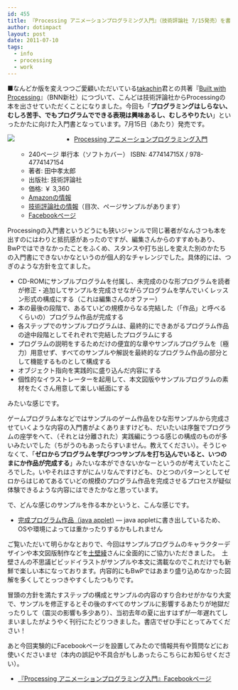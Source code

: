 ```yaml
---
id: 455
title: 『Processing アニメーションプログラミング入門』（技術評論社 7/15発売）を書きました
author: dotimpact
layout: post
date: 2011-07-10
tags:
  - info
  - processing
  - work
---
```

■なんどか版を変えつつご愛顧いただいている[takachin][1]君との共著『[Built with Processing][2]』（BNN新社）につづいて、こんどは技術評論社からProcessingの本を出させていただくことになりました。今回も「**プログラミングはしらない、むしろ苦手、でもプログラムでできる表現は興味あるし、むしろやりたい**」といったかたに向けた入門書となっています。7月15日（あたり）発売です。

<div style="width: 150px; heigth:200px; float:left;">
  <a href="http://www.amazon.co.jp/gp/product/477414715X/ref=as_li_ss_il?ie=UTF8&#038;tag=dotimpact-22&#038;linkCode=as2&#038;camp=247&#038;creative=7399&#038;creativeASIN=477414715X"><img border="0" src="http://ws.assoc-amazon.jp/widgets/q?_encoding=UTF8&#038;Format=_SL160_&#038;ASIN=477414715X&#038;MarketPlace=JP&#038;ID=AsinImage&#038;WS=1&#038;tag=kaisokukagaku-22&#038;ServiceVersion=20070822" /></a><img src="http://www.assoc-amazon.jp/e/ir?t=&#038;l=as2&#038;o=9&#038;a=477414715X" width="1" height="1" border="0" alt="" style="border:none !important; margin:0px !important;" />
</div>

  * [Processing アニメーションプログラミング入門][3]

      * 240ページ 単行本（ソフトカバー） ISBN: 477414715X / 978-4774147154
      * 著者: 田中孝太郎
      * 出版社: 技術評論社
      * 価格: ￥ 3,360
      * [Amazonの情報][4]
      * [技術評論社の情報][5]（目次、ページサンプルがあります）
      * [Facebookページ][6] <br clear="both" />

Processingの入門書というどうにも狭いジャンルで同じ著者がなんさつも本を出すのにはわりと抵抗感があったのですが、編集さんからのすすめもあり、BwPではできなかったことをふくめ、スタンスや打ち出しを変えた別のかたちの入門書にできないかなというのが個人的なチャレンジでした。具体的には、つぎのような方針を立てました。

  * CD-ROMにサンプルプログラムを付属し、未完成のひな形プログラムを読者が修正・追加してサンプルを完成させながらプログラムを学んでいくレッスン形式の構成にする（これは編集さんのオファー）
  * 本の最後の段階で、あるていどの規模からなる完結した（「作品」と呼べるくらいの）プログラム作品が完成する
  * 各ステップでのサンプルプログラムは、最終的にできあがるプログラム作品の途中段階としてそれぞれで完結したプログラムにする
  * プログラムの説明をするためだけの便宜的な章やサンプルプログラムを〔極力）用意せず、すべてのサンプルや解説を最終的なプログラム作品の部分として機能するものとして構成する
  * オブジェクト指向を実践的に盛り込んだ内容にする
  * 個性的なイラストレーターを起用して、本文図版やサンプルプログラムの素材をたくさん用意して楽しい紙面にする

みたいな感じです。

ゲームプログラム本などではサンプルのゲーム作品をひな形サンプルから完成させていくような内容の入門書がよくありますけども、だいたいは序盤でプログラムの座学をへて、（それとは分離された）実践編にうつる感じの構成のものが多いみたいでした（ちがうのもあったらすいません。教えてください）。そうじゃなくて、「**ゼロからプログラムを学びつつサンプルを打ち込んでいると、いつのまにか作品が完成する**」みたいな本ができないかなーというのが考えていたところでした。いやそれはさすがにムリなんですけども、ひとつのパターンとしてゼロからはじめてあるていどの規模のプログラム作品を完成させるプロセスが疑似体験できるような内容にはできたかなと思っています。

で、どんな感じのサンプルを作る本かというと、こんな感じです。

<div style="text-align:center;">
</div>

  * [完成プログラム作品（java applet)][7] &#8212; java appletに書き出しているため、OSや環境によっては重かったりするかもしれません

ご覧いただいて明らかなとおりで、今回はサンプルプログラムのキャラクターデザインや本文図版制作などを[土壁綾][8]さんに全面的にご協力いただきました。　土壁さんの不思議ビビッドイラストがサンプルや本文に満載なのでこれだけでも新鮮で楽しい本になっております。内容的にもBwPではあまり盛り込めなかった図解を多くしてとっつきやすくしたつもりです。

冒頭の方針を満たすステップの構成とサンプルの内容のすり合わせがかなり大変で、サンプルを修正するとその後のすべてのサンプルに影響するあたりが地獄だったりして（震災の影響も多少あり）、当初去年の夏に出すはずが一年遅れてしまいましたがようやく刊行にたどりつきました。書店でぜひ手にとってみてください！

あと今回実験的にFacebookページを設置してみたので情報共有や質問などにお使いくださいませ（本内の誤記や不具合がもしあったらこちらにお知らせください）。

  * [『Processing アニメーションプログラミング入門』Facebookページ][6]

 [1]: http://generative.info/
 [2]: http://www.amazon.co.jp/gp/product/4861007070/ref=as_li_ss_tl?ie=UTF8&tag=dotimpact-22&linkCode=as2&camp=247&creative=7399&creativeASIN=4861007070
 [3]: http://www.amazon.co.jp/gp/product/477414715X/ref=as_li_ss_il?ie=UTF8&tag=dotimpact-22&linkCode=as2&camp=247&creative=7399&creativeASIN=477414715X
 [4]: http://www.amazon.co.jp/gp/product/477414715X/ref=as_li_ss_tl?ie=UTF8&tag=dotimpact-22&linkCode=as2&camp=247&creative=7399&creativeASIN=477414715X
 [5]: http://gihyo.jp/book/2011/978-4-7741-4715-4
 [6]: http://www.facebook.com/pages/Processing-%E3%82%A2%E3%83%8B%E3%83%A1%E3%83%BC%E3%82%B7%E3%83%A7%E3%83%B3%E3%83%97%E3%83%AD%E3%82%B0%E3%83%A9%E3%83%9F%E3%83%B3%E3%82%B0%E5%85%A5%E9%96%80/216444971726160?sk=wall
 [7]: http://work.doppac.cc/gihyo_sample/applet/index.html
 [8]: http://www.monyomonyo.net/
